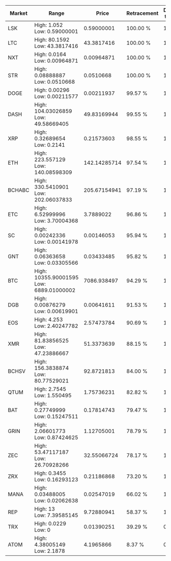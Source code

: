 | Market | Range | Price| Retracement | Doubles to 50% |
| --- | --- | --- | --- | --- |
| LSK | High: 1.052<br />Low: 0.59000001 | 0.59000001 | 100.00 % | 1.39 |
| LTC | High: 80.1592<br />Low: 43.3817416 | 43.3817416 | 100.00 % | 1.42 |
| NXT | High: 0.0164<br />Low: 0.00964871 | 0.00964871 | 100.00 % | 1.35 |
| STR | High: 0.08888887<br />Low: 0.0510668 | 0.0510668 | 100.00 % | 1.37 |
| DOGE | High: 0.00296<br />Low: 0.00211577 | 0.00211937 | 99.57 % | 1.20 |
| DASH | High: 104.03026859<br />Low: 49.58669405 | 49.83169944 | 99.55 % | 1.54 |
| XRP | High: 0.32689654<br />Low: 0.2141 | 0.21573603 | 98.55 % | 1.25 |
| ETH | High: 223.557129<br />Low: 140.08598309 | 142.14285714 | 97.54 % | 1.28 |
| BCHABC | High: 330.5410901<br />Low: 202.06037833 | 205.67154941 | 97.19 % | 1.29 |
| ETC | High: 6.52999996<br />Low: 3.70004368 | 3.7889022 | 96.86 % | 1.35 |
| SC | High: 0.00242336<br />Low: 0.00141978 | 0.00146053 | 95.94 % | 1.32 |
| GNT | High: 0.06363658<br />Low: 0.03305566 | 0.03433485 | 95.82 % | 1.41 |
| BTC | High: 10355.90001595<br />Low: 6889.01000002 | 7086.938497 | 94.29 % | 1.22 |
| DGB | High: 0.00876279<br />Low: 0.00619901 | 0.00641611 | 91.53 % | 1.17 |
| EOS | High: 4.253<br />Low: 2.40247782 | 2.57473784 | 90.69 % | 1.29 |
| XMR | High: 81.83856525<br />Low: 47.23886667 | 51.3373639 | 88.15 % | 1.26 |
| BCHSV | High: 156.3838874<br />Low: 80.77529021 | 92.8721813 | 84.00 % | 1.28 |
| QTUM | High: 2.7545<br />Low: 1.550495 | 1.75736231 | 82.82 % | 1.22 |
| BAT | High: 0.27749999<br />Low: 0.15247511 | 0.17814743 | 79.47 % | 1.21 |
| GRIN | High: 2.06601773<br />Low: 0.87424625 | 1.12705001 | 78.79 % | 1.30 |
| ZEC | High: 53.47117187<br />Low: 26.70928266 | 32.55066724 | 78.17 % | 1.23 |
| ZRX | High: 0.3455<br />Low: 0.16293123 | 0.21186868 | 73.20 % | 1.20 |
| MANA | High: 0.03488005<br />Low: 0.02062638 | 0.02547019 | 66.02 % | 1.09 |
| REP | High: 13<br />Low: 7.39585145 | 9.72880941 | 58.37 % | 1.05 |
| TRX | High: 0.0229<br />Low: 0 | 0.01390251 | 39.29 % | 0.00 |
| ATOM | High: 4.38005149<br />Low: 2.1878 | 4.1965866 | 8.37 % | 0.00 |
